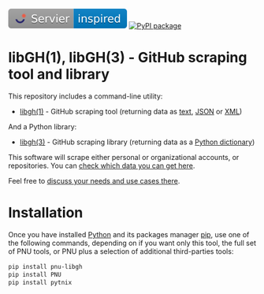 [![Servier Inspired](https://raw.githubusercontent.com/servierhub/.github/main/badges/inspired.svg)](https://github.com/ServierHub/)
[![PyPI package](https://repology.org/badge/version-for-repo/pypi/python:pnu-libgh.svg)](https://repology.org/project/python:pnu-libgh/versions)

# libGH(1), libGH(3) - GitHub scraping tool and library

This repository includes a command-line utility:
* [libgh(1)](https://github.com/HubTou/libgh/blob/main/LIBGH.1.md) - GitHub scraping tool
  (returning data as [text](https://www.frbsd.org/xch/libgh.txt),
  [JSON](https://www.frbsd.org/xch/libgh.json)
  or [XML](https://www.frbsd.org/xch/libgh.xml))

And a Python library:
* [libgh(3)](https://github.com/HubTou/libgh/blob/main/LIBGH.3.md) - GitHub scraping library
  (returning data as a [Python dictionary](https://www.frbsd.org/xch/libgh.txt))

This software will scrape either personal or organizational accounts, or repositories.
You can [check which data you can get here](https://github.com/HubTou/libgh/blob/main/FIELDS.md).

Feel free to [discuss your needs and use cases there](https://github.com/HubTou/libgh/discussions).

# Installation
Once you have installed [Python](https://www.python.org/downloads/) and its packages manager [pip](https://pip.pypa.io/en/stable/installation/),
use one of the following commands, depending on if you want only this tool, the full set of PNU tools, or PNU plus a selection of additional third-parties tools:

```
pip install pnu-libgh
pip install PNU
pip install pytnix
```
